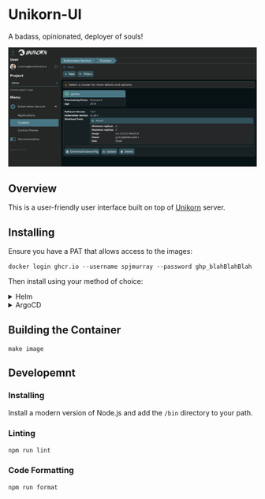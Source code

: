 # Unikorn-UI

A badass, opinionated, deployer of souls!

![Unikorn UI](docs/screenshot.png)

## Overview

This is a user-friendly user interface built on top of [Unikorn](https://github.com/spjmurray/unikorn) server.

## Installing

Ensure you have a PAT that allows access to the images:

```
docker login ghcr.io --username spjmurray --password ghp_blahBlahBlah
```

Then install using your method of choice:

<details>
<summary>Helm</summary>

```shell
helm install unikorn-ui charts/unikorn-ui --namespace unikorn --create-namespace --set dockerConfig=$(base64 -w0 ~/.docker/config.json)
```
</details>

<details>
<summary>ArgoCD</summary>

```yaml
apiVersion: argoproj.io/v1alpha1
kind: Application
metadata:
  name: unikorn-ui
  namespace: argocd
spec:
  project: default
  source:
    path: charts/unikorn-ui
    repoURL: git@github.com:spjmurray/unikorn-ui
    targetRevision: v0.2.2
    helm:
      parameters:
      - name: dockerConfig
        value: # output of "base64 -w0 ~/.docker/config.json"
  destination:
    namespace: unikorn
    server: https://kubernetes.default.svc
  syncPolicy:
    automated:
      prune: true
      selfHeal: true
    syncOptions:
    - CreateNamespace=true
```
</details>

## Building the Container

```shell
make image
```

## Developemnt

### Installing

Install a modern version of Node.js and add the `/bin` directory to your path.

### Linting

```shell
npm run lint
```

### Code Formatting

```shell
npm run format
```

